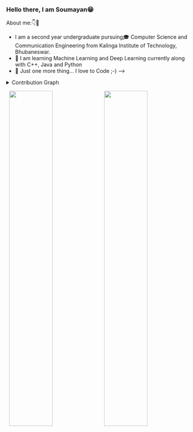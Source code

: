 ### Hello there, I am Soumayan😁


About me:👇🤞

- I am a second year undergraduate pursuing🎓 Computer Science and Communication Engineering from Kalinga Institute of Technology, Bhubaneswar.  
- 🌱 I am learning Machine Learning and Deep Learning currently along with C++, Java and Python
- 💎 Just one more thing... I love to Code ;-)
-->


<details><summary>Contribution Graph</summary>
<p align="left">
<img width="90%" src="https://activity-graph.herokuapp.com/graph?username=Soumayan-pal01&theme=xcode" /></p>
</details>

<p align="left">
  <img width="48%" src="https://github-readme-stats.vercel.app/api?username=Soumayan-pal01&show_icons=true&theme=tokyonight&count_private=true&include_all_commits=true" /> 
  <img width="48%" src="https://github-readme-streak-stats.herokuapp.com/?user=Soumayan-pal01&theme=tokyonight" />
</p>
